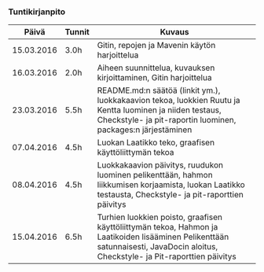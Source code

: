 ### Tuntikirjanpito
Päivä | Tunnit | Kuvaus
--------------- | ----- | ------
15.03.2016 | 3.0h | Gitin, repojen ja Mavenin käytön harjoittelua
16.03.2016 | 2.0h | Aiheen suunnittelua, kuvauksen kirjoittaminen, Gitin harjoittelua
23.03.2016 | 5.5h | README.md:n säätöä (linkit ym.), luokkakaavion tekoa, luokkien Ruutu ja Kentta luominen ja niiden testaus, Checkstyle- ja pit-raportin luominen, packages:n järjestäminen
07.04.2016 | 4.5h | Luokan Laatikko teko, graafisen käyttöliittymän tekoa
08.04.2016 | 4.5h | Luokkakaavion päivitys, ruudukon luominen pelikenttään, hahmon liikkumisen korjaamista, luokan Laatikko testausta, Checkstyle- ja pit-raporttien päivitys
15.04.2016 | 6.5h | Turhien luokkien poisto, graafisen käyttöliittymän tekoa, Hahmon ja Laatikoiden lisääminen Pelikenttään satunnaisesti, JavaDocin aloitus, Checkstyle- ja Pit-raporttien päivitys


